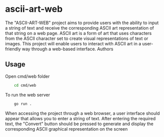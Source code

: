 # ascii-art-web

The "ASCII-ART-WEB" project aims to provide users with the ability to input a string of text and receive the corresponding ASCII art representation of that string on a web page. ASCII art is a form of art that uses characters from the ASCII character set to create visual representations of text or images. This project will enable users to interact with ASCII art in a user-friendly way through a web-based interface.
Authors

## Usage
Open cmd/web folder
```bash
    cd cmd/web
```

To run the web server
```bash
    go run .
```

When accessing the project through a web browser, a user interface should appear that allows you to enter a string of text. After entering the required text, the "Convert" button should be pressed to generate and display the corresponding ASCII graphical representation on the screen

